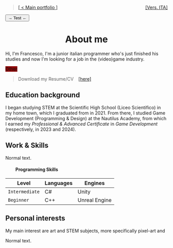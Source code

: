 <style>
elim{
    background-color: darkred;
}
</style>

<!-- 
    [x]: a small history
        [x]: dove hai studiato
        [x]: inserisci le date
    [ ]: my work and skills
        [ ]: what are you good at?
        [ ]: programming skills
        [ ]: outwards skills (like drawing or puzzle solving(?))
    [ ]: perchè fai questo? motivazioni, passioni...
        [ ]: includi anche i tuoi interessi

    ## Nella bio allungata
    [ ]: giochi preferiti, stili/generi che ti interessano di più
    [ ]: espandi i punti nella bio stretta
    
    Cose da ricordare
        1. What you do
        2. Your "why"
        3. Your qualifications
        4. Relevant personal details
            (when appropriate)
        - Consider your audience
 -->

> [[ < Main portfolio ]](./) <span style="float: right;">[[Vers. ITA]](./ita_about)</span>

<button onclick="./.md">&rarr; Test &larr;</button>

<!--<br>-->

<!-- # ABOUT ME -->
<h1 style="text-align: center;">About me</h1>

<!-- FIXME -->
Hi, I'm Francesco, I'm a junior italian programmer who's just finished his studies and now I'm looking for a job in the (video)game industry.

<elim>Other</elim>

> Download my Resume/CV &ensp; [[here]](./assets/pdf/francesco_degno_resume.pdf "Click to download my Resume / CV")


## Education background

I began studying STEM at the Scientific High School (Liceo Scientifico) in my home town, which I graduated from in 2021. From there, I studied Game Development (Programming & Design) at the Nautilus Academy, from which I earned my _Professional & Advanced Certificate_ in _Game Development_ (respectively, in 2023 and 2024).


## Work & Skills

Normal text.

#### &emsp;&emsp; Programming Skills

| Level          | Languages | Engines       |
|----------------|-----------|---------------|
| `Intermediate` | C#        | Unity         |
| `Beginner`     | C++       | Unreal Engine |


## Personal interests

<!-- FIXME: expand -->
My main interest are art and STEM subjects, more specifically pixel-art and 

Normal text.
